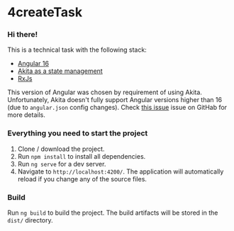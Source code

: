# 4createTask

### Hi there!
This is a technical task with the following stack:

- [Angular 16](https://v16.angular.io/) 
- [Akita as a state management](https://opensource.salesforce.com/akita/)
- [RxJs](http://rxjs.dev)

This version of Angular was chosen by requirement of using Akita. Unfortunately, Akita doesn't fully support Angular versions higher than 16 (due to `angular.json` config changes). Check [this issue](https://github.com/salesforce/akita/issues/1077) issue on GitHab for more details.

### Everything you need to start the project

1. Clone / download the project.
2. Run `npm install` to install all dependencies.
3. Run `ng serve` for a dev server.
4. Navigate to `http://localhost:4200/`. The application will automatically reload if you change any of the source files.

### Build

Run `ng build` to build the project. The build artifacts will be stored in the `dist/` directory.

